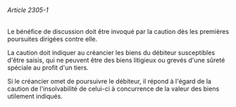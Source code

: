###### Article 2305-1

Le bénéfice de discussion doit être invoqué par la caution dès les premières poursuites dirigées contre elle.

La caution doit indiquer au créancier les biens du débiteur susceptibles d'être saisis, qui ne peuvent être des biens litigieux ou grevés d'une sûreté spéciale au profit d'un tiers.

Si le créancier omet de poursuivre le débiteur, il répond à l'égard de la caution de l'insolvabilité de celui-ci à concurrence de la valeur des biens utilement indiqués.

